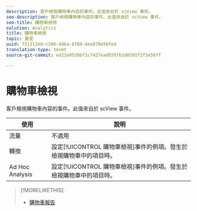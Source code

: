 ```yaml
---
description: 客戶檢視購物車內容的事件。此值來自於 scView 事件。
seo-description: 客戶檢視購物車內容的事件。此值來自於 scView 事件。
seo-title: 購物車檢視
solution: Analytics
title: 購物車檢視
topic: 量度
uuid: f51213ed-c396-4d6a-8f88-4ea870e5bfed
translation-type: tm+mt
source-git-commit: ed22e0520bf1c7427ead039fb1d0391f2f1e567f

---
```



# 購物車檢視

客戶檢視購物車內容的事件。此值來自於 scView 事件。

| 使用 | 說明 |
|---|---|
| 流量 | 不適用 |
| 轉換 | 設定[!UICONTROL 購物車檢視]事件的例項。發生於檢視購物車中的項目時。 |
| Ad Hoc Analysis | 設定[!UICONTROL 購物車檢視]事件的例項。發生於檢視購物車中的項目時。 |

>[!MORELIKETHIS]
>
>* [購物車報告](/help/components/c-variables/dimensionslist/reports-shopping-cart.md)

